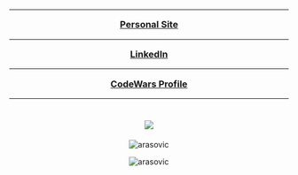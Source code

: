 <h3 align="center">
 <hr>
<a href="https://arasmehmet.com" target="blank">Personal Site</a>
 <hr>
 <a href="https://linkedin.com/in/arasmehmet7" target="blank">LinkedIn</a>
 <hr>
 <a href="https://www.codewars.com/users/arasovic" target="blank">CodeWars Profile</a>
</h3>
<hr/>
<h1 align="center"><img src="https://github.com/arasovic/arasovic/assets/9802740/0849cb67-15da-4255-90c9-6a433fc4f544" /></h1>

<!-- <h3 align="center">A passionate and graduated javascript developer from Turkey</h3> -->



<!-- <p align="center"> <a href="https://twitter.com/aras_js" target="blank"><img src="https://img.shields.io/twitter/follow/aras_js?logo=twitter&style=for-the-badge" alt="aras_js" /></a> </p>
<p align="center"> <img src="https://komarev.com/ghpvc/?username=arasovic&label=Visitors&color=20e506&style=plastic" alt="arasovic" /> </p>

<h3 align="center">Connect with me:</h3>
<p align="center">
<a href="https://twitter.com/aras_js" target="blank"><img align="center" src="https://raw.githubusercontent.com/rahuldkjain/github-profile-readme-generator/master/src/images/icons/Social/twitter.svg" alt="aras_js" height="30" width="40" /></a>
<a href="https://linkedin.com/in/arasmehmet7" target="blank"><img align="center" src="https://raw.githubusercontent.com/rahuldkjain/github-profile-readme-generator/master/src/images/icons/Social/linked-in-alt.svg" alt="arasmehmet7" height="30" width="40" /></a>
<a href="https://fb.com/arasmehmet7" target="blank"><img align="center" src="https://raw.githubusercontent.com/rahuldkjain/github-profile-readme-generator/master/src/images/icons/Social/facebook.svg" alt="arasmehmet7" height="30" width="40" /></a>
<a href="https://instagram.com/arasmehmet7" target="blank"><img align="center" src="https://raw.githubusercontent.com/rahuldkjain/github-profile-readme-generator/master/src/images/icons/Social/instagram.svg" alt="arasmehmet7" height="30" width="40" /></a>
</p>
 -->

<p align="center"><img align="center" src="https://github-readme-stats.vercel.app/api/top-langs?username=arasovic&show_icons=true&locale=en&layout=compact" alt="arasovic" /></p>

<p align="center"><img align="center" src="https://github-readme-streak-stats.herokuapp.com/?user=arasovic&" alt="arasovic" /></p>
